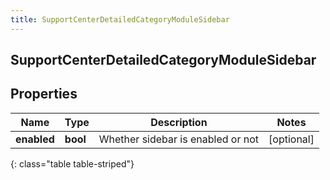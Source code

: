 ```yaml
---
title: SupportCenterDetailedCategoryModuleSidebar
---
```

## SupportCenterDetailedCategoryModuleSidebar

## Properties

|Name | Type | Description | Notes|
|------------ | ------------- | ------------- | -------------|
| **enabled** | **bool** | Whether sidebar is enabled or not | [optional] |
{: class="table table-striped"}


